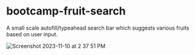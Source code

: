 # bootcamp-fruit-search
A small scale autofill/typeahead search bar which suggests various fruits based on user input. 

![Screenshot 2023-11-10 at 2 37 51 PM](https://github.com/yukonnor/bootcamp-fruit-search/assets/22033835/49708abd-172a-4f7e-992c-689eed3ea95a)
